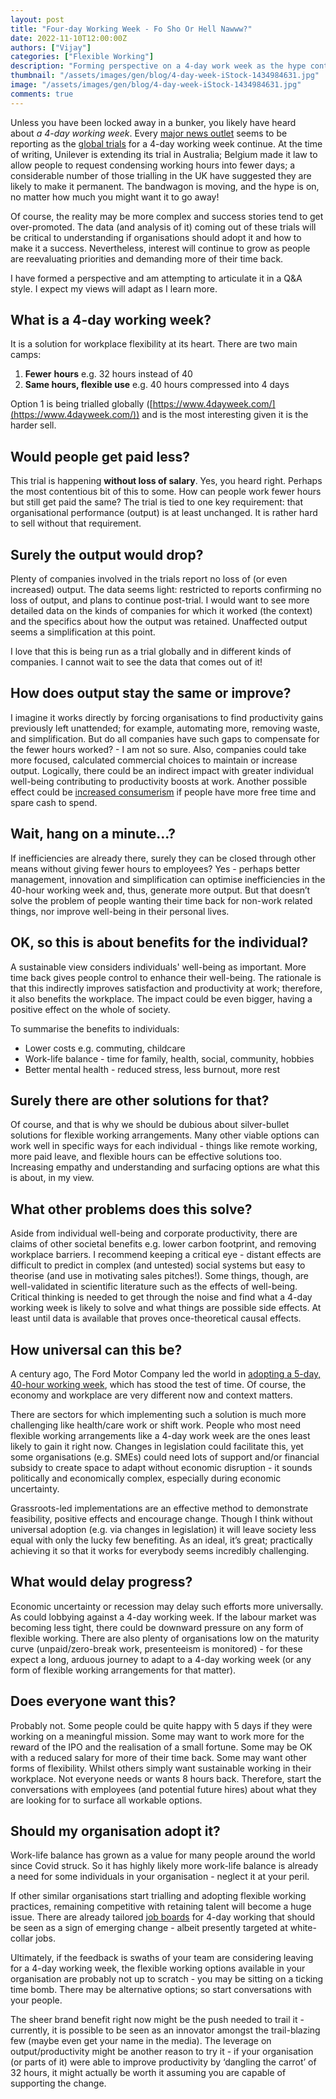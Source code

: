 ```yaml
---
layout: post
title: "Four-day Working Week - Fo Sho Or Hell Nawww?"
date: 2022-11-10T12:00:00Z
authors: ["Vijay"]
categories: ["Flexible Working"]
description: "Forming perspective on a 4-day work week as the hype continues to grow"
thumbnail: "/assets/images/gen/blog/4-day-week-iStock-1434984631.jpg"
image: "/assets/images/gen/blog/4-day-week-iStock-1434984631.jpg"
comments: true
---
```


Unless you have been locked away in a bunker, you likely have heard about *a 4-day working week*. Every [major news outlet](https://www.google.com/search?q=4+day+work+week&tbm=nws&source=univ&tbo=u&sa=X&ved=2ahUKEwjF-uawjKH7AhXLQkEAHXsDAc8Qt8YBegQIChAG&biw=1440&bih=764&dpr=2) seems to be reporting as the [global trials](https://www.4dayweek.com/ukpilot) for a 4-day working week continue. At the time of writing, Unilever is extending its trial in Australia; Belgium made it law to allow people to request condensing working hours into fewer days; a considerable number of those trialling in the UK have suggested they are likely to make it permanent. The bandwagon is moving, and the hype is on, no matter how much you might want it to go away!

Of course, the reality may be more complex and success stories tend to get over-promoted. The data (and analysis of it) coming out of these trials will be critical to understanding if organisations should adopt it and how to make it a success. Nevertheless, interest will continue to grow as people are reevaluating priorities and demanding more of their time back.

I have formed a perspective and am attempting to articulate it in a Q&A style. I expect my views will adapt as I learn more.

## What is a 4-day working week?

It is a solution for workplace flexibility at its heart. There are two main camps:

1. **Fewer** **hours** e.g. 32 hours instead of 40
2. **Same hours, flexible use** e.g. 40 hours compressed into 4 days

Option 1 is being trialled globally ([https://www.4dayweek.com/](https://www.4dayweek.com/)) and is the most interesting given it is the harder sell.

## Would people get paid less?

This trial is happening **without loss of salary**. Yes, you heard right. Perhaps the most contentious bit of this to some. How can people work fewer hours but still get paid the same? The trial is tied to one key requirement: that organisational performance (output) is at least unchanged. It is rather hard to sell without that requirement.

## Surely the output would drop?

Plenty of companies involved in the trials report no loss of (or even increased) output. The data seems light: restricted to reports confirming no loss of output, and plans to continue post-trial. I would want to see more detailed data on the kinds of companies for which it worked (the context) and the specifics about how the output was retained. Unaffected output seems a simplification at this point. 

I love that this is being run as a trial globally and in different kinds of companies. I cannot wait to see the data that comes out of it!

## How does output stay the same or improve?

I imagine it works directly by forcing organisations to find productivity gains previously left unattended; for example, automating more, removing waste, and simplification. But do all companies have such gaps to compensate for the fewer hours worked? - I am not so sure. Also, companies could take more focused, calculated commercial choices to maintain or increase output. Logically, there could be an indirect impact with greater individual well-being contributing to productivity boosts at work. Another possible effect could be [increased consumerism](https://www.youtube.com/watch?v=hD784CHYhGM) if people have more free time and spare cash to spend.

## Wait, hang on a minute…?

If inefficiencies are already there, surely they can be closed through other means without giving fewer hours to employees? Yes - perhaps better management, innovation and simplification can optimise inefficiencies in the 40-hour working week and, thus, generate more output. But that doesn’t solve the problem of people wanting their time back for non-work related things, nor improve well-being in their personal lives.

## OK, so this is about benefits for the individual?

A sustainable view considers individuals' well-being as important. More time back gives people control to enhance their well-being. The rationale is that this indirectly improves satisfaction and productivity at work; therefore, it also benefits the workplace. The impact could be even bigger, having a positive effect on the whole of society.

To summarise the benefits to individuals:

- Lower costs e.g. commuting, childcare
- Work-life balance - time for family, health, social, community, hobbies
- Better mental health - reduced stress, less burnout, more rest

## Surely there are other solutions for that?

Of course, and that is why we should be dubious about silver-bullet solutions for flexible working arrangements. Many other viable options can work well in specific ways for each individual - things like remote working, more paid leave, and flexible hours can be effective solutions too. Increasing empathy and understanding and surfacing options are what this is about, in my view.

## What other problems does this solve?

Aside from individual well-being and corporate productivity, there are claims of other societal benefits e.g. lower carbon footprint, and removing workplace barriers. I recommend keeping a critical eye - distant effects are difficult to predict in complex (and untested) social systems but easy to theorise (and use in motivating sales pitches!). Some things, though, are well-validated in scientific literature such as the effects of well-being. Critical thinking is needed to get through the noise and find what a 4-day working week is likely to solve and what things are possible side effects. At least until data is available that proves once-theoretical causal effects.

## How universal can this be?

A century ago, The Ford Motor Company led the world in [adopting a 5-day, 40-hour working week](https://www.history.com/this-day-in-history/ford-factory-workers-get-40-hour-week), which has stood the test of time. Of course, the economy and workplace are very different now and context matters.

There are sectors for which implementing such a solution is much more challenging like health/care work or shift work. People who most need flexible working arrangements like a 4-day work week are the ones least likely to gain it right now. Changes in legislation could facilitate this, yet some organisations (e.g. SMEs) could need lots of support and/or financial subsidy to create space to adapt without economic disruption - it sounds politically and economically complex, especially during economic uncertainty.

Grassroots-led implementations are an effective method to demonstrate feasibility, positive effects and encourage change. Though I think without universal adoption (e.g. via changes in legislation) it will leave society less equal with only the lucky few benefiting. As an ideal, it’s great; practically achieving it so that it works for everybody seems incredibly challenging.

## What would delay progress?

Economic uncertainty or recession may delay such efforts more universally. As could lobbying against a 4-day working week. If the labour market was becoming less tight, there could be downward pressure on any form of flexible working. There are also plenty of organisations low on the maturity curve (unpaid/zero-break work, presenteeism is monitored) - for these expect a long, arduous journey to adapt to a 4-day working week (or any form of flexible working arrangements for that matter).

## Does everyone want this?

Probably not. Some people could be quite happy with 5 days if they were working on a meaningful mission. Some may want to work more for the reward of the IPO and the realisation of a small fortune. Some may be OK with a reduced salary for more of their time back. Some may want other forms of flexibility. Whilst others simply want sustainable working in their workplace. Not everyone needs or wants 8 hours back. Therefore, start the conversations with employees (and potential future hires) about what they are looking for to surface all workable options.

## Should my organisation adopt it?

Work-life balance has grown as a value for many people around the world since Covid struck. So it has highly likely more work-life balance is already a need for some individuals in your organisation - neglect it at your peril.

If other similar organisations start trialling and adopting flexible working practices, remaining competitive with retaining talent will become a huge issue. There are already tailored [job boards](https://4dayweek.io/) for 4-day working that should be seen as a sign of emerging change - albeit presently targeted at white-collar jobs.

Ultimately, if the feedback is swaths of your team are considering leaving for a 4-day working week, the flexible working options available in your organisation are probably not up to scratch - you may be sitting on a ticking time bomb. There may be alternative options; so start conversations with your people.

The sheer brand benefit right now might be the push needed to trail it - currently, it is possible to be seen as an innovator amongst the trail-blazing few (maybe even get your name in the media). The leverage on output/productivity might be another reason to try it - if your organisation (or parts of it) were able to improve productivity by ‘dangling the carrot’ of 32 hours, it might actually be worth it assuming you are capable of supporting the change.